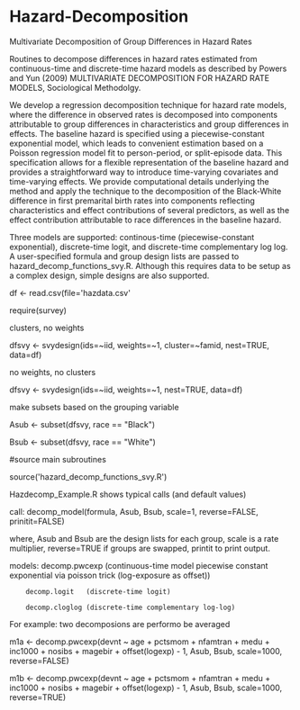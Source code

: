 # Hazard-Decomposition
Multivariate Decomposition of Group Differences in Hazard Rates

Routines to decompose differences in hazard rates estimated from continuous-time and discrete-time hazard models as described by Powers and Yun (2009) MULTIVARIATE DECOMPOSITION FOR HAZARD RATE MODELS, Sociological Methodolgy. 

We develop a regression decomposition technique for hazard rate models, where the difference in observed rates is decomposed into components attributable to group differences in characteristics and group differences in effects. The baseline hazard is specified using a piecewise-constant exponential model, which leads to convenient estimation based on a Poisson regression model fit to person-period, or split-episode data. This specification allows for a flexible representation of the baseline hazard and provides a straightforward way to introduce time-varying covariates and time-varying effects. We provide computational details underlying the method and apply the technique to the decomposition of the Black-White difference in first premarital birth rates into components reflecting characteristics and effect contributions of several predictors, as well as the effect contribution attributable to race differences in the baseline hazard.

Three models are supported: continous-time (piecewise-constant exponential), discrete-time logit, and discrete-time complementary log log. A user-specified formula and group design lists are passed to hazard_decomp_functions_svy.R. Although this requires data to be setup as a complex design, simple designs are also supported.

df <- read.csv(file='hazdata.csv'

require(survey)

clusters, no weights 

dfsvy <- svydesign(ids=~iid, weights=~1, cluster=~famid, nest=TRUE, data=df)

no weights, no clusters 

dfsvy <- svydesign(ids=~iid, weights=~1, nest=TRUE, data=df)

make subsets based on the grouping variable

Asub <- subset(dfsvy, race == "Black")

Bsub <- subset(dfsvy, race == "White")

#source main subroutines

source('hazard_decomp_functions_svy.R')

Hazdecomp_Example.R shows typical calls (and default values)

call: decomp_model(formula, Asub, Bsub, scale=1, reverse=FALSE, prinitit=FALSE)

where, Asub and Bsub are the design lists for each group, scale is a rate multiplier, reverse=TRUE if groups are swapped, printit to print output.

models: decomp.pwcexp  (continuous-time model piecewise constant exponential via poisson trick (log-exposure as offset))

        decomp.logit   (discrete-time logit)
        
        decomp.cloglog (discrete-time complementary log-log)
        
For example: two decomposions are performo be averaged

m1a <- decomp.pwcexp(devnt ~ age + pctsmom + nfamtran + medu + 
                      inc1000 + nosibs + magebir + offset(logexp) - 1,
                    Asub, Bsub, scale=1000, reverse=FALSE)
                    
m1b <- decomp.pwcexp(devnt ~ age + pctsmom + nfamtran + medu + 
                       inc1000 + nosibs + magebir + offset(logexp) - 1,
                     Asub, Bsub, scale=1000, reverse=TRUE)




